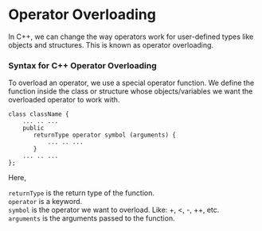 # Operator Overloading

In C++, we can change the way operators work for user-defined types like objects and structures. This is known as operator overloading.

### Syntax for C++ Operator Overloading

To overload an operator, we use a special operator function. We define the function inside the class or structure whose objects/variables we want the overloaded operator to work with.

```
class className {
    ... .. ...
    public
       returnType operator symbol (arguments) {
           ... .. ...
       } 
    ... .. ...
};
```

Here,

```returnType``` is the return type of the function. <br>
```operator``` is a keyword. <br>
```symbol``` is the operator we want to overload. Like: +, <, -, ++, etc. <br>
```arguments``` is the arguments passed to the function. 
